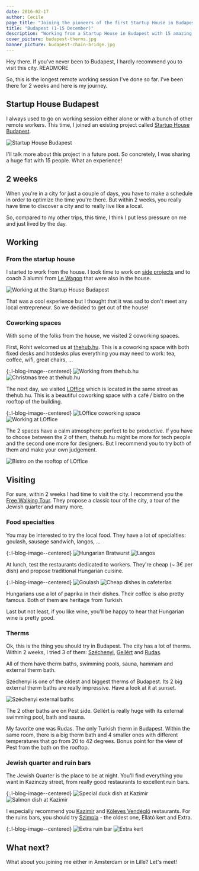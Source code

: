 ```yaml
---
date: 2016-02-17
author: Cecile
page_title: "Joining the pioneers of the first Startup House in Budapest"
title: "Budapest (1-15 December)"
description: "Working from a Startup House in Budapest with 15 amazing startupers"
cover_picture: budapest-therms.jpg
banner_picture: budapest-chain-bridge.jpg
---
```


Hey there. If you've never been to Budapest, I hardly recommend you to visit this city.
READMORE

So, this is the longest remote working session I've done so far. I've been there for 2 weeks and here is my journey.

## Startup House Budapest

I always used to go on working session either alone or with a bunch of other remote workers. This time, I joined an existing project called [Startup House Budapest](http://startuphousebudapest.com/).

![Startup House Budapest](/assets/images/blog/articles/2016-02-17-budapest/startup-house.jpg)

I'll talk more about this project in a future post. So concretely, I was sharing a huge flat with 15 people. What an experience!

## 2 weeks

When you're in a city for just a couple of days, you have to make a schedule in order to optimize the time you're there. But within 2 weeks, you really have time to discover a city and to really live like a local.

So, compared to my other trips, this time, I think I put less pressure on me and just lived by the day.

## Working

### From the startup house

I started to work from the house. I took time to work on [side projects](http://gemsavvy.tips/) and to coach 3 alumni from [Le Wagon](http://lewagon.com/) that were also in the house.

![Working at the Startup House Budapest](/assets/images/blog/articles/2016-02-17-budapest/startup-house-budapest.jpg)

That was a cool experience but I thought that it was sad to don't meet any local entrepreneur. So we decided to get out of the house!

### Coworking spaces

With some of the folks from the house, we visited 2 coworking spaces.

First, Rohit welcomed us at [thehub.hu](http://thehub.hu/). This is a coworking space with both fixed desks and hotdesks plus everything you may need to work: tea, coffee, wifi, great chairs, ...

{:.l-blog-image--centered}
![Working from thehub.hu](/assets/images/blog/articles/2016-02-17-budapest/the-hub-coworking.jpg)
![Christmas tree at thehub.hu](/assets/images/blog/articles/2016-02-17-budapest/the-hub-christmas-tree.jpg)

The next day, we visited [LOffice](http://loffice.hu/) which is located in the same street as thehub.hu. This is a beautiful coworking space with a café / bistro on the rooftop of the building.

{:.l-blog-image--centered}
![LOffice coworking space](/assets/images/blog/articles/2016-02-17-budapest/loffice-coworking.jpg)
![Working at LOffice](/assets/images/blog/articles/2016-02-17-budapest/working-at-loffice.jpg)

The 2 spaces have a calm atmosphere: perfect to be productive. If you have to choose between the 2 of them, thehub.hu might be more for tech people and the second one more for designers. But I recommend you to try both of them and make your own judgement.

![Bistro on the rooftop of LOffice](/assets/images/blog/articles/2016-02-17-budapest/loffice-bistro.jpg)

## Visiting

For sure, within 2 weeks I had time to visit the city. I recommend you the [Free Walking Tour](http://www.triptobudapest.hu/). They propose a classic tour of the city, a tour of the Jewish quarter and many more.

### Food specialties

You may be interested to try the local food. They have a lot of specialties: goulash, sausage sandwich, langos, ...

{:.l-blog-image--centered}
![Hungarian Bratwurst](/assets/images/blog/articles/2016-02-17-budapest/bratwurst.jpg)
![Langos](/assets/images/blog/articles/2016-02-17-budapest/langos.jpg)

At lunch, test the restaurants dedicated to workers. They're cheap (~ 3€ per dish) and propose traditional Hungarian cuisine.

{:.l-blog-image--centered}
![Goulash](/assets/images/blog/articles/2016-02-17-budapest/goulash.jpg)
![Cheap dishes in cafeterias](/assets/images/blog/articles/2016-02-17-budapest/budapest-cafeteria-cheap-dishes.jpg)

Hungarians use a lot of paprika in their dishes. Their coffee is also pretty famous. Both of them are heritage from Turkish.

Last but not least, if you like wine, you'll be happy to hear that Hungarian wine is pretty good.

### Therms

Ok, this is the thing you should try in Budapest. The city has a lot of therms. Within 2 weeks, I tried 3 of them: [Széchenyi](http://www.szechenyibath.hu/), [Gellért](http://www.gellertbath.hu/) and [Rudas](http://en.rudasfurdo.hu/).

All of them have therm baths, swimming pools, sauna, hammam and external therm bath.

Széchenyi is one of the oldest and biggest therms of Budapest. Its 2 big external therm baths are really impressive. Have a look at it at sunset.

![Széchenyi external baths](/assets/images/blog/articles/2016-02-17-budapest/szechenyi-therm.jpg)

The 2 other baths are on Pest side. Gellért is really huge with its external swimming pool, bath and sauna.

My favorite one was Rudas. The only Turkish therm in Budapest. Within the same room, there is a big therm bath and 4 smaller ones with different temperatures that go from 20 to 42 degrees. Bonus point for the view of Pest from the bath on the rooftop.

### Jewish quarter and ruin bars

The Jewish Quarter is the place to be at night. You'll find everything you want in Kazinczy street, from really good restaurants to excellent ruin bars.

{:.l-blog-image--centered}
![Special duck dish at Kazimir](/assets/images/blog/articles/2016-02-17-budapest/kazimir-duck-specialty.jpg)
![Salmon dish at Kazimir](/assets/images/blog/articles/2016-02-17-budapest/kazimir-salmon-dish.jpg)

I especially recommend you [Kazimir](http://bistro.kazimir.hu/en/) and [Köleves Vendéglö](http://www.kolevesvendeglo.hu/en/) restaurants. For the ruins bars, you should try [Szimpla](http://www.szimpla.hu/en/) - the oldest one, Ellátó kert and Extra.

{:.l-blog-image--centered}
![Extra ruin bar](/assets/images/blog/articles/2016-02-17-budapest/extra-ruin-bar.jpg)
![Extra kert](/assets/images/blog/articles/2016-02-17-budapest/extra-kert.jpg)

## What next?

What about you joining me either in Amsterdam or in Lille? Let's meet!
